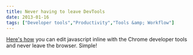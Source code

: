 ```yaml
---
title: Never having to leave DevTools
date: 2013-01-16
tags: ["Developer tools","Productivity","Tools &amp; Workflow"]
---
```


[Here's how](http://remysharp.com/2012/12/21/my-workflow-never-having-to-leave-devtools/) you can edit javascript inline with the Chrome developer tools and never leave the browser. Simple!
